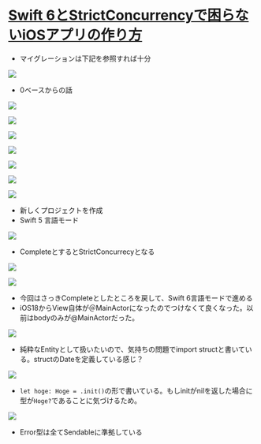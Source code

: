 # [Swift 6とStrictConcurrencyで困らないiOSアプリの作り方](https://www.youtube.com/watch?v=lu0Ge0td1Kg&ab_channel=SwiftZoomin%27)

- マイグレーションは下記を参照すれば十分

![](https://i.imgur.com/e0KDOid.jpeg)

- 0ベースからの話

![](https://i.imgur.com/BHP7ABm.jpeg)

![](https://i.imgur.com/c7rKDzC.jpeg)

![](https://i.imgur.com/mWeToi2.jpeg)

![](https://i.imgur.com/0SDISIP.jpeg)

![](https://i.imgur.com/MI3SIXd.jpeg)

![](https://i.imgur.com/NkcbrPv.jpeg)

![](https://i.imgur.com/Ebygm9U.jpeg)

- 新しくプロジェクトを作成
- Swift 5 言語モード

![](https://i.imgur.com/ERNKAhb.jpeg)

- CompleteとするとStrictConcurrecyとなる

![](https://i.imgur.com/QBcvNQz.jpeg)

![](https://i.imgur.com/mDk5Koe.jpeg)

- 今回はさっきCompleteとしたところを戻して、Swift 6言語モードで進める
- iOS18からView自体が＠MainActorになったのでつけなくて良くなった。以前はbodyのみが@MainActorだった。

![](https://i.imgur.com/OD9JdlL.jpeg)

- 純粋なEntityとして扱いたいので、気持ちの問題でimport structと書いている。structのDateを定義している感じ？

![](https://i.imgur.com/BHAIdPL.jpeg)

- `let hoge: Hoge = .init()`の形で書いている。もしinitがnilを返した場合に型が`Hoge?`であることに気づけるため。

![](https://i.imgur.com/5tSWNJC.jpeg)

- Error型は全てSendableに準拠している
